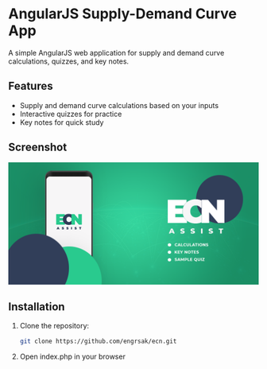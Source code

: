 # AngularJS Supply-Demand Curve App

A simple AngularJS web application for supply and demand curve calculations, quizzes, and key notes.


## Features

- Supply and demand curve calculations based on your inputs
- Interactive quizzes for practice
- Key notes for quick study


## Screenshot

![App Screenshot](images/screenshot.png)


## Installation

1. Clone the repository:
   ```bash
   git clone https://github.com/engrsak/ecn.git
2. Open index.php in your browser

